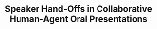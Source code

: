 ---
name: "Speaker Hand Offs In Collaborative Human Agent Oral"
title: "Speaker Hand-Offs in Collaborative Human-Agent Oral Presentations"
project: null
event: "International Conference on Intelligent Virtual Agents (IVA)"
authors:
- name: "Murali, p."
- name: "Ring, L."
- name: "Trinh, H."
- name: "Asadi, R."
- name: "Bickmore, T."
year: 2018
resources: null
external_url: null
draft: false
---